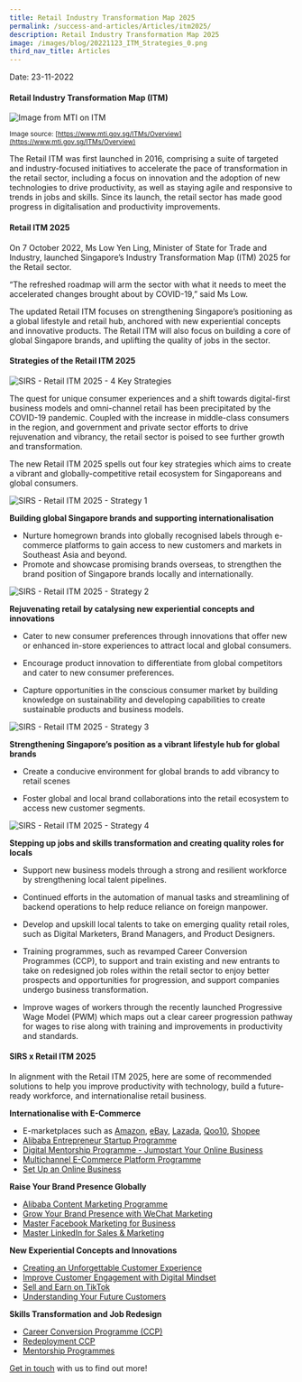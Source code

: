 ```yaml
---
title: Retail Industry Transformation Map 2025
permalink: /success-and-articles/Articles/itm2025/
description: Retail Industry Transformation Map 2025
image: /images/blog/20221123_ITM_Strategies_0.png
third_nav_title: Articles
---
```

Date: 23-11-2022

<h4>Retail Industry Transformation Map (ITM)</h4>

![Image from MTI on ITM](/images/blog/20221123_ITM_MTI.jpg)

<small>Image source: [https://www.mti.gov.sg/ITMs/Overview](https://www.mti.gov.sg/ITMs/Overview)</small>

The Retail ITM was first launched in 2016, comprising a suite of targeted and industry-focused initiatives to accelerate the pace of transformation in the retail sector, including a focus on innovation and the adoption of new technologies to drive productivity, as well as staying agile and responsive to trends in jobs and skills. Since its launch, the retail sector has made good progress in digitalisation and productivity improvements.


<h4>Retail ITM 2025 </h4>
On 7 October 2022, Ms Low Yen Ling, Minister of State for Trade and Industry, launched Singapore’s Industry Transformation Map (ITM) 2025 for the Retail sector.

“The refreshed roadmap will arm the sector with what it needs to meet the accelerated changes brought about by COVID-19,” said Ms Low. 

The updated Retail ITM focuses on strengthening Singapore’s positioning as a global lifestyle and retail hub, anchored with new experiential concepts and innovative products. The Retail ITM will also focus on building a core of global Singapore brands, and uplifting the quality of jobs in the sector. 

<h4>Strategies of the Retail ITM 2025</h4>

![SIRS - Retail ITM 2025 - 4 Key Strategies](/images/blog/20221123_ITM_Strategies_0.png)

The quest for unique consumer experiences and a shift towards digital-first business models and omni-channel retail has been precipitated by the COVID-19 pandemic. Coupled with the increase in middle-class consumers in the region, and government and private sector efforts to drive rejuvenation and vibrancy, the retail sector is poised to see further growth and transformation. 

The new Retail ITM 2025 spells out four key strategies which aims to create a vibrant and globally-competitive retail ecosystem for Singaporeans and global consumers.

![SIRS - Retail ITM 2025 - Strategy 1](/images/blog/20221123_ITM_Strategies_1.png)
 
**Building global Singapore brands and supporting internationalisation**

* Nurture homegrown brands into globally recognised labels through e-commerce platforms to gain access to new customers and markets in Southeast Asia and beyond. 
* Promote and showcase promising brands overseas, to strengthen the brand position of Singapore brands locally and internationally.

![SIRS - Retail ITM 2025 - Strategy 2](/images/blog/20221123_ITM_Strategies_2.png)

**Rejuvenating retail by catalysing new experiential concepts and innovations**

* Cater to new consumer preferences through innovations that offer new or enhanced in-store experiences to attract local and global consumers.

* Encourage product innovation to differentiate from global competitors and cater to new consumer preferences.

* Capture opportunities in the conscious consumer market by building knowledge on sustainability and developing capabilities to create sustainable products and business models.  

![SIRS - Retail ITM 2025 - Strategy 3](/images/blog/20221123_ITM_Strategies_3.png)
 
**Strengthening Singapore’s position as a vibrant lifestyle hub for global brands**

* Create a conducive environment for global brands to add vibrancy to retail scenes

* Foster global and local brand collaborations into the retail ecosystem to access new customer segments.

![SIRS - Retail ITM 2025 - Strategy 4](/images/blog/20221123_ITM_Strategies_4.png)
 
**Stepping up jobs and skills transformation and creating quality roles for locals**

* Support new business models through a strong and resilient workforce by strengthening local talent pipelines. 

* Continued efforts in the automation of manual tasks and streamlining of backend operations to help reduce reliance on foreign manpower.

* Develop and upskill local talents to take on emerging quality retail roles, such as Digital Marketers, Brand Managers, and Product Designers.

* Training programmes, such as revamped Career Conversion Programmes (CCP), to support and train existing and new entrants to take on redesigned job roles within the retail sector to enjoy better prospects and opportunities for progression, and support companies undergo business transformation. 

* Improve wages of workers through the recently launched Progressive Wage Model (PWM) which maps out a clear career progression pathway for wages to rise along with training and improvements in productivity and standards. 


<h4>SIRS x Retail ITM 2025</h4>
In alignment with the Retail ITM 2025, here are some of recommended solutions to help you improve productivity with technology, build a future-ready workforce, and internationalise retail business.

**Internationalise with E-Commerce**
* E-marketplaces such as [Amazon](https://www.sirs.edu.sg/digital-programmes/e-commerce-programmes/amazon-global-selling-programme), [eBay](https://www.sirs.edu.sg/digital-programmes/e-commerce-programmes/ebay-global-selling), [Lazada](https://www.sirs.edu.sg/digital-programmes/e-commerce-programmes/getting-started-on-lazada/), [Qoo10](https://www.sirs.edu.sg/digital-programmes/e-commerce-programmes/getting-started-on-qoo10/), [Shopee](https://www.sirs.edu.sg/digital-programmes/e-commerce-programmes/getting-started-on-shopee/)	
* [Alibaba Entrepreneur Startup Programme](https://www.sirs.edu.sg/digital-programmes/alibaba-business-school/alibaba-entrepreneur-startup-programme/)
* [Digital Mentorship Programme - Jumpstart Your Online Business](https://www.sirs.edu.sg/digital-programmes/mentorship-programmes/dmp-jumpstart/)
* [Multichannel E-Commerce Platform Programme](https://www.sirs.edu.sg/digital-programmes/e-commerce-programmes/mepp)
* [Set Up an Online Business](https://www.sirs.edu.sg/digital-programmes/e-commerce-programmes/setup-an-online-business/)

**Raise Your Brand Presence Globally**
* [Alibaba Content Marketing Programme](https://www.sirs.edu.sg/digital-programmes/alibaba-business-school/alibaba-content-marketing-programme/)
* [Grow Your Brand Presence with WeChat Marketing](https://www.sirs.edu.sg/digital-programmes/masterclasses-and-workshops/growing-your-brand-presence-with-wechat-marketing)
* [Master Facebook Marketing for Business](https://www.sirs.edu.sg/digital-programmes/masterclasses-and-workshops/master-facebook-marketing-for-business)
* [Master LinkedIn for Sales & Marketing](https://www.sirs.edu.sg/digital-programmes/masterclasses-and-workshops/master-linkedin-for-sales-and-marketing)

**New Experiential Concepts and Innovations**
* [Creating an Unforgettable Customer Experience](https://www.sirs.edu.sg/wsq-programmes/wsq-modular-programmes/creating-an-unforgettable-customer-experience/)
* [Improve Customer Engagement with Digital Mindset](https://www.sirs.edu.sg/digital-programmes/masterclasses-and-workshops/improve-customer-engagement-with-digital-mindset/)
* [Sell and Earn on TikTok](https://www.sirs.edu.sg/digital-programmes/mc-ws/tiktok/)
* [Understanding Your Future Customers](https://www.sirs.edu.sg/digital-programmes/masterclasses-and-workshops/understanding-your-future-customers)

**Skills Transformation and Job Redesign**
* [Career Conversion Programme (CCP)](https://www.sirs.edu.sg/services/career-services/ccp-overview)
* [Redeployment CCP](https://www.sirs.edu.sg/digital-programmes/redeployment-job-redesign-reskilling-pcp)
* [Mentorship Programmes](https://www.sirs.edu.sg/digital-programmes/mentorship-programmes/overview/)

[Get in touch](https://www.sirs.edu.sg/contact-us/) with us to find out more!